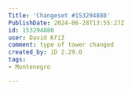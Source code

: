 ```yaml
---
Title: 'Changeset #153294880'
PublishDate: 2024-06-28T13:55:27Z
id: 153294880
user: David Kříž
comment: type of tower changed
created_by: iD 2.29.0
tags:
- Montenegro

---
```

